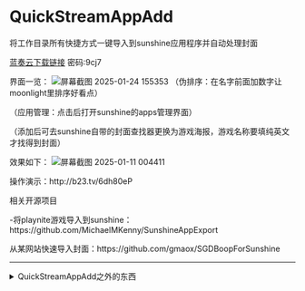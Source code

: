 # QuickStreamAppAdd
将工作目录所有快捷方式一键导入到sunshine应用程序并自动处理封面<p>

[蓝奏云下载链接](https://wwse.lanzoub.com/b00uymuaha) 密码:9cj7

界面一览：
![屏幕截图 2025-01-24 155353](https://github.com/user-attachments/assets/ccb43eff-bb99-490d-ac2d-f663a0a6741e)
（伪排序：在名字前面加数字让moonlight里排序好看点）<p>
（应用管理：点击后打开sunshine的apps管理界面）<p>
（添加后可去sunshine自带的封面查找器更换为游戏海报，游戏名称要填纯英文才找得到封面）<p>
效果如下：
![屏幕截图 2025-01-11 004411](https://github.com/user-attachments/assets/d36d32de-b27f-4536-9e73-0547b5129462)


<p>操作演示：http://b23.tv/6dh80eP
<p>相关开源项目
<p>-将playnite游戏导入到sunshine：https://github.com/MichaelMKenny/SunshineAppExport
  <p>从某网站快速导入封面：https://github.com/gmaox/SGDBoopForSunshine
<hr>
<details>
  <summary>QuickStreamAppAdd之外的东西</summary>
  <p>
  ps：其实可以试试雷游，体验更完善<p>

  我的自制游戏启动器：<p>
  
<!-- ![屏幕截图 2024-12-30 233436](https://github.com/user-attachments/assets/45b8ee75-e565-4dbf-8c9d-999ec28048a0) -->


https://github.com/user-attachments/assets/d2b6d54d-dddf-40b1-a04b-074df70ee1cf



该前端的优势：
<p>1.依托qt5的自适应布局，界面布局简单舒适
<p>2.一键启动。playnite等一众前端启动游戏时更倾向于展示游戏介绍信息甚至启动影片，更倾向于电玩店，自用其实不太需要。
<p>3.一键调整收藏游戏来固定游戏顺序，同时不影响游戏的启动顺序记录
<p>4.配置简单，更专注于游戏
<p>5.软件启动迅速，告别前摇
<p>6.仿switch后台唤起，符合逻辑的关闭应用
<p>7.控件大小可调节，列数可编辑
<p>0.依靠sunshine和qsaa管理游戏列表
<p>-1.沉浸模式自动杀掉系统ui，还原掌机体验
<details>
  <summary>沉浸模式开启前必看！</summary>
(沉浸模式开启后会自动结束explorer.exe，直到退出程序。开启后无法看到微软拼音输入法候选词，若想输入中文请准备其他输入法。下面是一些使用前必看小常识，以下内容源自百度百科explorer.exe词条。）

如果电脑登录后黑屏或蓝屏,只有鼠标的光标,那么很可能是没有运行文件资源管理器.

解决方法

1.按下Ctrl+Shift+ESC,打开任务管理器;

2.展开详细信息,找到"文件",选择"运行新任务";

3.输入"explorer.exe",选择"以系统管理权限创建此任务"单击确定,然后就完成了.

小提示：

结束它，可以节省一定的系统资源，比如配置低的机子或者机子资源不足的情况下，玩大型游戏时，就可以结束它，但是Windows的桌面就会消失，变得不可操作了，但是并不影响系统的正常运行。可以打开任务管理器，在新建任务里通过浏览找到游戏的程序，然后新建任务就可以打开游戏了。有时候结束它然后再启动，可以让系统更稳定些。
<hr>
</details>

  未来会加入的：

1.仿switch横向排列，应用下放置工具栏排列更多中的内容，最后面加上电源选项（半完成

2.对本次运行周期内从前端已经进入的无进程信息游戏，将收藏按钮改变为绑定进程信息。

3.改变触屏进入游戏逻辑（单击变为移动焦点，不确定更改是否合适，低优先级

4.加入按键das和arr改善手感

0.仿switch锁屏页面，左侧显示天气信息（低优先级

-1.动画效果（低优先级

未来界面可能的构造（底下俩图是现在的布局：
![1000173840](https://github.com/user-attachments/assets/935b78c1-00a6-4af0-9afe-8031f2b90ae2)



</details>
